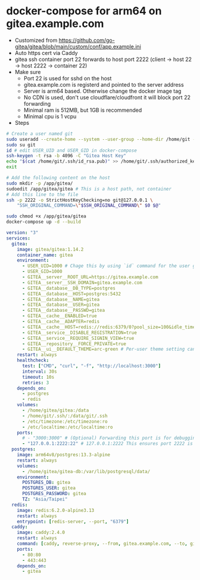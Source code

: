 docker-compose for arm64 on gitea.example.com
=====
* Customized from https://github.com/go-gitea/gitea/blob/main/custom/conf/app.example.ini
* Auto https cert via Caddy
* gitea ssh container port 22 forwards to host port 2222 (client -> host 22 -> host 2222 -> container 22)
* Make sure
  * Port 22 is used for sshd on the host
  * gitea.example.com is registerd and pointed to the server address
  * Server is arm64 based. Otherwise change the docker image tag
  * No CDN is used, don't use cloudflare/cloudfront it will block port 22 forwarding
  * Minimal ram is 512MB, but 1GB is recommended
  * Minimal cpu is 1 vcpu
* Steps
```sh
# Create a user named git
sudo useradd --create-home --system --user-group --home-dir /home/git --shell /bin/bash git
sudo su git
id # edit USER_UID and USER_GID in docker-compose
ssh-keygen -t rsa -b 4096 -C "Gitea Host Key"
echo "$(cat /home/git/.ssh/id_rsa.pub)" >> /home/git/.ssh/authorized_keys
exit

# Add the following content on the host
sudo mkdir -p /app/gitea/
sudoedit /app/gitea/gitea # This is a host path, not container
# Add this line to the file
ssh -p 2222 -o StrictHostKeyChecking=no git@127.0.0.1 \
    "SSH_ORIGINAL_COMMAND=\"$SSH_ORIGINAL_COMMAND\" $0 $@"

sudo chmod +x /app/gitea/gitea
docker-compose up -d --build
```

```yaml
version: "3"
services:
  gitea:
    image: gitea/gitea:1.14.2
    container_name: gitea
    environment:
      - USER_UID=1000 # Chage this by using `id` command for the user git
      - USER_GID=1000
      - GITEA__server__ROOT_URL=https://gitea.example.com
      - GITEA__server__SSH_DOMAIN=gitea.example.com
      - GITEA__database__DB_TYPE=postgres
      - GITEA__database__HOST=postgres:5432
      - GITEA__database__NAME=gitea
      - GITEA__database__USER=gitea
      - GITEA__database__PASSWD=gitea
      - GITEA__cache__ENABLED=true
      - GITEA__cache__ADAPTER=redis
      - GITEA__cache__HOST=redis://redis:6379/0?pool_size=100&idle_timeout=180s
      - GITEA__service__DISABLE_REGISTRATION=true
      - GITEA__service__REQUIRE_SIGNIN_VIEW=true
      - GITEA__repository__FORCE_PRIVATE=true
      - GITEA__ui__DEFAULT_THEME=arc-green # Per-user theme setting can be found Settings -> Account -> Select default theme
    restart: always
    healthcheck:
      test: ["CMD", "curl", "-f", "http://localhost:3000"]
      interval: 30s
      timeout: 10s
      retries: 3
    depends_on:
      - postgres
      - redis
    volumes:
      - /home/gitea/gitea:/data
      - /home/git/.ssh/:/data/git/.ssh
      - /etc/timezone:/etc/timezone:ro
      - /etc/localtime:/etc/localtime:ro
    ports:
      # - "3000:3000" # (Optional) Forwarding this port is for debugging purposes only, Caddy uses docker network to access it
      - "127.0.0.1:2222:22" # 127.0.0.1:2222 This ensures port 2222 is not avaialbe from public internet
  postgres:
    image: arm64v8/postgres:13.3-alpine
    restart: always
    volumes:
      - /home/gitea/gitea-db:/var/lib/postgresql/data/
    environment:
      POSTGRES_DB: gitea
      POSTGRES_USER: gitea
      POSTGRES_PASSWORD: gitea
      TZ: "Asia/Taipei"
  redis:
    image: redis:6.2.0-alpine3.13
    restart: always
    entrypoint: [redis-server, --port, "6379"]
  caddy:
    image: caddy:2.4.0
    restart: always
    command: [caddy, reverse-proxy, --from, gitea.example.com, --to, gitea:3000]
    ports:
      - 80:80
      - 443:443
    depends_on:
      - gitea
```

